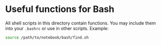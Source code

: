 # Useful functions for Bash

All shell scripts in this directory contain functions. You may include them into your `.bashrc` or use in other scripts. Example:

```sh
source /path/to/notebook/bash/find.sh
```
